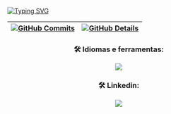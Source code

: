 [![Typing SVG](https://readme-typing-svg.herokuapp.com/?color=ED226A&size=35&center=true&vCenter=true&width=1000&lines=Olá,+Meu+Nome+é+Vinicius+Souza;%29)](https://git.io/typing-svg)

<div align="center">
  
 | [![GitHub Commits](http://github-profile-summary-cards.vercel.app/api/cards/productive-time?username=V1niSouza&theme=monokai&utcOffset=-3)](https://github.com/vn7n24fzkq/github-profile-summary-cards) | [![GitHub Details](http://github-profile-summary-cards.vercel.app/api/cards/profile-details?username=V1niSouza&theme=monokai)](https://github.com/vn7n24fzkq/github-profile-summary-cards) |  
 | ----------- | ----------- |


 ### 🛠️ Idiomas e ferramentas:

  <div align="center" >
<a href="https://skillicons.dev"   >
  <img src="https://skillicons.dev/icons?i=git,github,linkedin,vscode,visualstudio,arduino,bootstrap,c,cs,cpp,css,express,html,java,js,latex,mysql,nodejs,npm,py,react,regex,wordpress" />
</a>
  <br/>
  </div>

  
  
 ### 🛠️ Linkedin:
 
<div align="center">
   <a href="https://www.linkedin.com/in/vinisouza05/"><img src="https://img.shields.io/badge/LinkedIn-0077B5?style=for-the-badge&logo=linkedin&logoColor=white" ></a>
</div>
  
 






 
  
  

  



